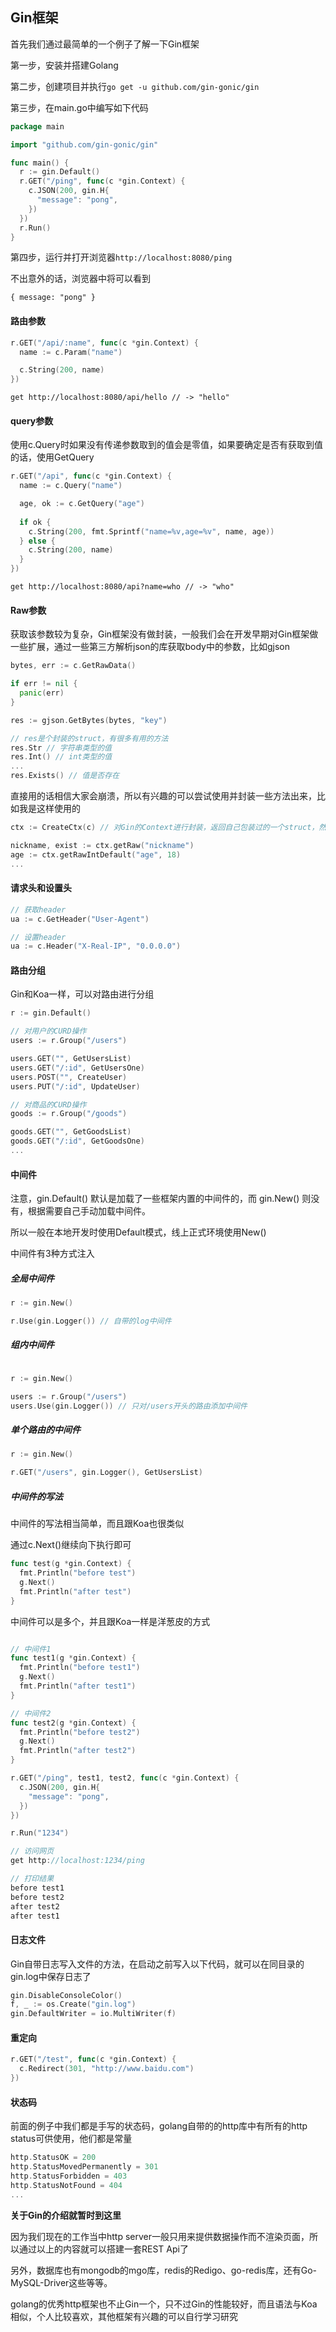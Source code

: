 ## Gin框架

首先我们通过最简单的一个例子了解一下Gin框架

第一步，安装并搭建Golang

第二步，创建项目并执行`go get -u github.com/gin-gonic/gin`

第三步，在main.go中编写如下代码

```go
package main

import "github.com/gin-gonic/gin"

func main() {
  r := gin.Default()
  r.GET("/ping", func(c *gin.Context) {
    c.JSON(200, gin.H{
      "message": "pong",
    })
  })
  r.Run()
}
```

第四步，运行并打开浏览器`http://localhost:8080/ping`

不出意外的话，浏览器中将可以看到
```
{ message: "pong" }
```

#### 路由参数

```go
r.GET("/api/:name", func(c *gin.Context) {
  name := c.Param("name")

  c.String(200, name)
})
```

```
get http://localhost:8080/api/hello // -> "hello"
```

#### query参数

使用c.Query时如果没有传递参数取到的值会是零值，如果要确定是否有获取到值的话，使用GetQuery

```go
r.GET("/api", func(c *gin.Context) {
  name := c.Query("name")

  age, ok := c.GetQuery("age")
  
  if ok {
    c.String(200, fmt.Sprintf("name=%v,age=%v", name, age))
  } else {
  	c.String(200, name)
  }
})
```

```
get http://localhost:8080/api?name=who // -> "who"
```

#### Raw参数

获取该参数较为复杂，Gin框架没有做封装，一般我们会在开发早期对Gin框架做一些扩展，通过一些第三方解析json的库获取body中的参数，比如gjson

```go
bytes, err := c.GetRawData()

if err != nil {
  panic(err)
}

res := gjson.GetBytes(bytes, "key")

// res是个封装的struct，有很多有用的方法
res.Str // 字符串类型的值
res.Int() // int类型的值
...
res.Exists() // 值是否存在
```

直接用的话相信大家会崩溃，所以有兴趣的可以尝试使用并封装一些方法出来，比如我是这样使用的

```go
ctx := CreateCtx(c) // 对Gin的Context进行封装，返回自己包装过的一个struct，然后就好做了，给这个struct扩展方法就好了

nickname, exist := ctx.getRaw("nickname")
age := ctx.getRawIntDefault("age", 18)
...
```
#### 请求头和设置头

```go
// 获取header
ua := c.GetHeader("User-Agent")

// 设置header
ua := c.Header("X-Real-IP", "0.0.0.0")
```

#### 路由分组

Gin和Koa一样，可以对路由进行分组

```go
r := gin.Default()

// 对用户的CURD操作
users := r.Group("/users")

users.GET("", GetUsersList)
users.GET("/:id", GetUsersOne)
users.POST("", CreateUser)
users.PUT("/:id", UpdateUser)

// 对商品的CURD操作
goods := r.Group("/goods")

goods.GET("", GetGoodsList)
goods.GET("/:id", GetGoodsOne)
...

```

#### 中间件

注意，gin.Default() 默认是加载了一些框架内置的中间件的，而 gin.New() 则没有，根据需要自己手动加载中间件。

所以一般在本地开发时使用Default模式，线上正式环境使用New()

中间件有3种方式注入

##### 全局中间件

```go
r := gin.New()

r.Use(gin.Logger()) // 自带的log中间件
```

##### 组内中间件

```go

r := gin.New()

users := r.Group("/users")
users.Use(gin.Logger()) // 只对/users开头的路由添加中间件

```
##### 单个路由的中间件

```go
r := gin.New()

r.GET("/users", gin.Logger(), GetUsersList)
```

##### 中间件的写法

中间件的写法相当简单，而且跟Koa也很类似

通过c.Next()继续向下执行即可

```go
func test(g *gin.Context) {
  fmt.Println("before test")
  g.Next()
  fmt.Println("after test")
}
```

中间件可以是多个，并且跟Koa一样是洋葱皮的方式

```go

// 中间件1
func test1(g *gin.Context) {
  fmt.Println("before test1")
  g.Next()
  fmt.Println("after test1")
}

// 中间件2
func test2(g *gin.Context) {
  fmt.Println("before test2")
  g.Next()
  fmt.Println("after test2")
}

r.GET("/ping", test1, test2, func(c *gin.Context) {
  c.JSON(200, gin.H{
    "message": "pong",
  })
})

r.Run("1234")

// 访问网页
get http://localhost:1234/ping

// 打印结果
before test1
before test2
after test2
after test1

```

#### 日志文件

Gin自带日志写入文件的方法，在启动之前写入以下代码，就可以在同目录的gin.log中保存日志了

```go
gin.DisableConsoleColor()
f, _ := os.Create("gin.log")
gin.DefaultWriter = io.MultiWriter(f)
```

#### 重定向

```go
r.GET("/test", func(c *gin.Context) {
  c.Redirect(301, "http://www.baidu.com")
})
```

#### 状态码

前面的例子中我们都是手写的状态码，golang自带的的http库中有所有的http status可供使用，他们都是常量

```go
http.StatusOK = 200
http.StatusMovedPermanently = 301
http.StatusForbidden = 403
http.StatusNotFound = 404
...
```

**关于Gin的介绍就暂时到这里**

因为我们现在的工作当中http server一般只用来提供数据操作而不渲染页面，所以通过以上的内容就可以搭建一套REST Api了

另外，数据库也有mongodb的mgo库，redis的Redigo、go-redis库，还有Go-MySQL-Driver这些等等。

golang的优秀http框架也不止Gin一个，只不过Gin的性能较好，而且语法与Koa相似，个人比较喜欢，其他框架有兴趣的可以自行学习研究